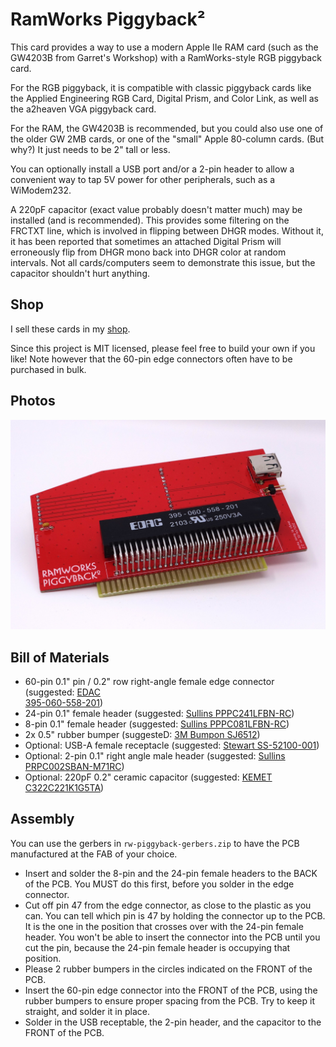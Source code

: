 # RamWorks Piggyback²

This card provides a way to use a modern Apple IIe RAM card (such as the GW4203B from Garret's Workshop) with a RamWorks-style RGB piggyback card.

For the RGB piggyback, it is compatible with classic piggyback cards like the Applied Engineering RGB Card, Digital Prism, and Color Link, as well as the a2heaven VGA piggyback card.

For the RAM, the GW4203B is recommended, but you could also use one of the older GW 2MB cards, or one of the "small" Apple 80-column cards. (But why?) It just needs to be 2" tall or less.

You can optionally install a USB port and/or a 2-pin header to allow a convenient way to tap 5V power for other peripherals, such as a WiModem232.

A 220pF capacitor (exact value probably doesn't matter much) may be installed (and is recommended). This provides some filtering on the FRCTXT line, which is involved in flipping between DHGR modes. Without it, it has been reported that sometimes an attached Digital Prism will erroneously flip from DHGR mono back into DHGR color at random intervals. Not all cards/computers seem to demonstrate this issue, but the capacitor shouldn't hurt anything.

## Shop

I sell these cards in my [shop](http://lexingtoninfosystems.com).

Since this project is MIT licensed, please feel free to build your own if you like! Note however that the 60-pin edge connectors often have to be purchased in bulk.

## Photos

![Photo of assembled card](photo1.jpg)

## Bill of Materials

* 60-pin 0.1" pin / 0.2" row right-angle female edge connector (suggested: [EDAC 	
395-060-558-201](https://www.digikey.com/en/products/detail/edac-inc/395-060-558-201/10885109))
* 24-pin 0.1" female header (suggested: [Sullins PPPC241LFBN-RC](https://www.digikey.com/en/products/detail/sullins-connector-solutions/PPPC241LFBN-RC/810196))
* 8-pin 0.1" female header (suggested: [Sullins PPPC081LFBN-RC](https://www.digikey.com/product-detail/en/sullins-connector-solutions/PPPC081LFBN-RC/S7041-ND/810180))
* 2x 0.5" rubber bumper (suggesteD: [3M Bumpon SJ6512](https://www.digikey.com/en/products/detail/3m/SJ6512/3866123))
* Optional: USB-A female receptacle (suggested: [Stewart SS-52100-001](https://www.digikey.com/en/products/detail/stewart-connector/SS-52100-001/7902377))
* Optional: 2-pin 0.1" right angle male header (suggested: [Sullins PRPC002SBAN-M71RC](https://www.digikey.com/en/products/detail/sullins-connector-solutions/PRPC002SBAN-M71RC/2775332))
* Optional: 220pF 0.2" ceramic capacitor (suggested: [KEMET C322C221K1G5TA](https://www.digikey.com/en/products/detail/kemet/C322C221K1G5TA/3726159))

## Assembly

You can use the gerbers in `rw-piggyback-gerbers.zip` to have the PCB manufactured at the FAB of your choice.

* Insert and solder the 8-pin and the 24-pin female headers to the BACK of the PCB. You MUST do this first, before you solder in the edge connector.
* Cut off pin 47 from the edge connector, as close to the plastic as you can. You can tell which pin is 47 by holding the connector up to the PCB. It is the one in the position that crosses over with the 24-pin female header. You won't be able to insert the connector into the PCB until you cut the pin, because the 24-pin female header is occupying that position.
* Please 2 rubber bumpers in the circles indicated on the FRONT of the PCB.
* Insert the 60-pin edge connector into the FRONT of the PCB, using the rubber bumpers to ensure proper spacing from the PCB. Try to keep it straight, and solder it in place.
* Solder in the USB receptable, the 2-pin header, and the capacitor to the FRONT of the PCB.
